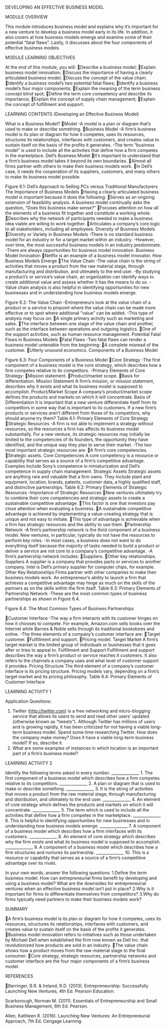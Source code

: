 
			

DEVELOPING AN EFFECTIVE BUSINESS MODEL

MODULE OVERVIEW

This module introduces business model and explains why it’s important for a new venture to develop a business model early in its life. In addition, it also covers at how business models emerge and examine some of their potential “fatal flaws”. Lastly, it discusses about the four components of effective business models.

MODULE LEARNING OBJECTIVES

At the end of this module, you will:
Describe a business model;
Explain business model innovation;
Discuss the importance of having a clearly articulated business model;
Discuss the concept of the value chain;
Identify a business model’s two potential fatal flaws;
Identify a business model’s four major components;
Explain the meaning of the term business concept blind spot;
Define the term core competency and describe its importance;
Explain the concept of supply chain management;
Explain the concept of fulfillment and support.

LEARNING CONTENTS (Developing an Effective Business Model)

What is a Business Model?
Model
-A model is a plan or diagram that’s used to make or describe something.
Business Model
-A firm’s business model is its plan or diagram for how it competes, uses its resources, structures its relationships, interfaces with customers, and creates value to sustain itself on the basis of the profits it generates.
-The term “business model” is used to include all the activities that define how a firm competes in the marketplace.
Dell’s Business Model
It’s important to understand that a firm’s business model takes it beyond its own boundaries.
Almost all firms partner with others to make their business models work.
In Dell’s case, it needs the cooperation of its suppliers, customers, and many others to make its business model possible.

Figure 6.1: Dell’s Approach to Selling PCs versus Traditional Manufacturers
The Importance of Business Models
Having a clearly articulated business model is important because it does the following:
Serves as an ongoing extension of feasibility analysis. A business model continually asks the question, “Does this business make sense?”
Focuses attention on how all the elements of a business fit together and constitute a working whole.
Describes why the network of participants needed to make a business idea viable are willing to work together.
Articulates a company’s core logic to all stakeholders, including all employees.
Diversity of Business Models
Diversity or Variety in Business Models
-There is no standard business model for an industry or for a target market within an industry.
-However, over time, the most successful business models in an industry predominate.
-There are always opportunities for business model innovation.
Business Model Innovation
Netflix is an example of a business model innovator.
How Business Models Emerge
The Value Chain
-The value chain is the string of activities that moves a product from the raw material stage, through manufacturing and distribution, and ultimately to the end user.
-By studying a product’s or service’s value chain, an organization can identify ways to create additional value and assess whether it has the means to do so.
-Value chain analysis is also helpful in identifying opportunities for new businesses and in understanding how business models emerge.

Figure 6.2: The Value Chain
-Entrepreneurs look at the value chain of a product or a service to pinpoint where the value chain can be made more effective or to spot where additional “value” can be added.
-This type of analysis may focus on:
A single primary activity such as marketing and sales.
The interface between one stage of the value chain and another, such as the interface between operations and outgoing logistics.
One of the support activities, such as human resource management.
Potential Fatal Flaws in Business Models
Fatal Flaws
-Two fatal flaws can render a business model untenable from the beginning:
A complete misread of the customer.
Utterly unsound economics.
Components of a Business Model

Figure 6.3: Four Components of a Business Model
Core Strategy
-The first component of a business model is the core strategy, which describes how a firm competes relative to its competitors.
-Primary Elements of Core Strategy:
Mission statement.
Product/market scope.
Basis for differentiation.
Mission Statement	A firm’s mission, or mission statement, describes why it exists and what its business model is supposed to accomplish.
Product/Market Scope	A company’s product/market scope defines the products and markets on which it will concentrate.
Basis of Differentiation	It is important that a new venture differentiate itself from its competitors in some way that is important to its customers.  If a new firm’s products or services aren’t different from those of its competitors, why should anyone try them?
Table 6.1: Primary Elements of Core Strategy
Strategic Resources
-A firm is not able to implement a strategy without resources, so the resources a firm has affects its business model substantially. For a new venture, its strategic resources may initially be limited to the competencies of its founders, the opportunity they have identified, and the unique way they plan to serve their market.
-The two most important strategic resources are:
A firm’s core competencies.
Strategic assets.
Core Competencies	A core competency is a resource or capability that serves as a source of a firm’s competitive advantage.  Examples include Sony’s competence in miniaturization and Dell’s competence in supply chain management.
Strategic Assets	Strategic assets are anything rare and valuable that a firm owns.  They include plant and equipment, location, brands, patents, customer data, a highly qualified staff, and distinctive partnerships.
Table 6.2: Primary Elements of Strategic Resources
-Importance of Strategic Resources
New ventures ultimately try to combine their core competencies and strategic assets to create a sustainable competitive advantage.
This factor is one that investors pay close attention when evaluating a business.
A sustainable competitive advantage is achieved by implementing a value-creating strategy that is unique and not easy to imitate.
This type of advantage is achievable when a firm has strategic resources and the ability to use them.
Partnership Network
-A firm’s partnership network is the third component of a business model.  New ventures, in particular, typically do not have the resources to perform key roles.
-In most cases, a business does not want to do everything itself because the majority of tasks needed to build a product or deliver a service are not core to a company’s competitive advantage.
-A firm’s partnership network includes:
Suppliers.
Other key relationships.
Suppliers	A supplier is a company that provides parts or services to another company.  Intel is Dell’s primary supplier for computer chips, for example.
Other Key Relationships	Firms partner with other companies to make their business models work.  An entrepreneur’s ability to launch a firm that achieves a competitive advantage may hinge as much on the skills of the partners as on the skills within the firm itself.
Table 6.3: Primary Elements of Partnership Network
-These are the most common types of business partnerships as shown in Figure 6.4.

Figure 6.4: The Most Common Types of Business Partnerships

Customer Interface
-The way a firm interacts with its customer hinges on how it chooses to compete. For example, Amazon.com sells books over the Internet while Barnes & Noble sells through its traditional bookstores and online.
-The three elements of a company’s customer interface are:
Target customer.
Fulfillment and support.
Pricing model.
Target Market	A firm’s target market is the limited group of individuals or businesses that it goes after or tries to appeal to.
Fulfillment and Support	Fulfillment and support describes the way a firm’s product or service reaches it customers. It also refers to the channels a company uses and what level of customer support it provides.
Pricing Structure	The third element of a company’s customer interface is its pricing structure.  Pricing models vary, depending on a firm’s target market and its pricing philosophy.
Table 6.4: Primary Elements of Customer Interface



LEARNING ACTIVITY 1

Application Questions: 
1. Twitter (http://twitter.com) is a free networking and micro-blogging service that allows its users to send and read other users’ updated (otherwise known as “tweets”). Although Twitter has millions of users and is growing rapidly, it has been criticized for not having a viable long-term business model. Spend some time researching Twitter. How does the company make money? Does it have a viable long-term business model? If so, describe it.
2. What are some examples of instances in which location is an important part of a firm’s business model?

LEARNING ACTIVITY 2

Identify the following terms asked in every number.
______________ 1. The first component of a business model which describes how a firm competes relative to its competitors.
______________ 2. A plan or diagram that is used to make or describe something.
______________ 3. It is the string of activities that moves a product from the raw material stage, through manufacturing and distribution, and ultimately to the end user.
______________ 4. An element of core strategy which defines the products and markets on which it will concentrate.
______________ 5. The term which is used to include all the activities that define how a firm competes in the marketplace.
______________ 6. This is helpful in identifying opportunities for new businesses and in understanding how business models emerge.
______________ 7. A component of a business model which describes how a firm interfaces with its customers.
______________ 8. An element of core strategy which describes why the firm exists and what its business model is supposed to accomplish.
______________ 9. A component of a business model which describes how a firm structures and nurtures its partnership.
______________ 10. This is a resource or capability that serves as a source of a firm’s competitive advantage over its rivals.


In your own words, answer the following questions:
1.Define the term business model. How can entrepreneurial firms benefit by developing and using a business model? What are the downsides for entrepreneurial ventures when an effective business model isn’t put in place?
2.Why is it important for firms to differentiate themselves from competitors?
3.Why do firms typically need partners to make their business models work?

SUMMARY

A firm’s business model is its plan or diagram for how it competes, uses its resources, structures its relationships, interfaces with customers, and creates value to sustain itself on the basis of the profits it generates.
Business model innovation refers to initiatives such as those undertaken by Michael Dell when established the firm now known as Dell Inc. that revolutionized how products are sold in an industry.
The value chain shows how a product moves from the raw-material stage to the final consumer.
Core strategy, strategic resources, partnership networks and customer interface are the four major components of a firm’s business model.

REFERENCES

Barringer, B.R. & Ireland, R.D. (2013). Entrepreneurship: Successfully Launching New Ventures, 4th Ed. Pearson Education.

Scarborough, Norman M. (2011). Essentials of Entrepreneurship and Small Business Management, 6th Ed. Pearson.

Allen, Kathleen R. (2016). Launching New Ventures: An Entrepreneurial Approach, 7th Ed. Cengage Learning.

